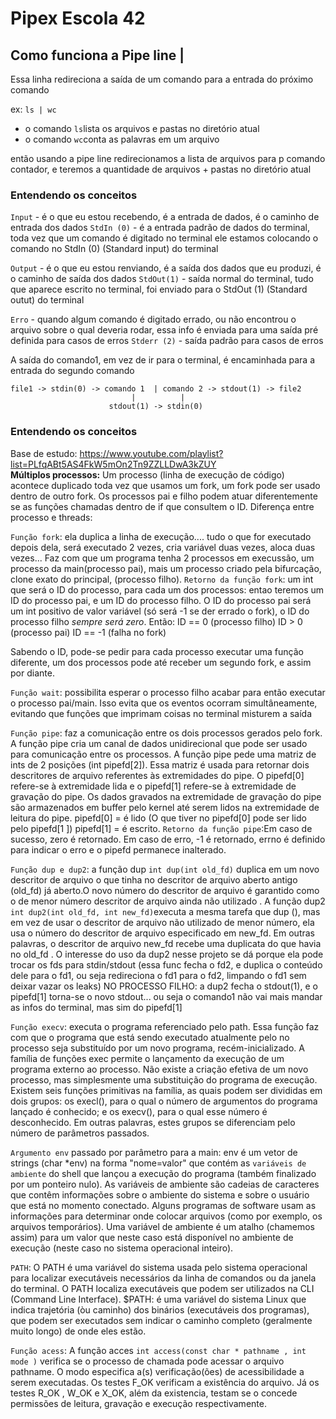 # Pipex Escola 42


## Como funciona a Pipe line |

Essa linha redireciona a saída de um comando para a entrada do próximo comando

ex: `ls | wc`
- o comando `ls`lista os arquivos e pastas no diretório atual
- o comando `wc`conta as palavras em um arquivo

então usando a pipe line redirecionamos a lista de arquivos para p comando contador, e teremos a quantidade de arquivos + pastas no diretório atual

### Entendendo os conceitos
`Input` - é o que eu estou recebendo, é a entrada de dados, é o caminho de entrada dos dados
`StdIn (0)` - é a entrada padrão de dados do terminal, toda vez que um comando é digitado no terminal ele estamos colocando o comando no StdIn (0) (Standard input) do terminal

`Output` - é o que eu estou renviando, é a saída dos dados que eu produzi, é o caminho de saída dos dados
`StdOut(1)` - saída normal do terminal, tudo que aparece escrito no terminal, foi enviado para o StdOut (1) (Standard outut) do terminal

`Erro` - quando algum comando é digitado errado, ou não encontrou o arquivo sobre o qual deveria rodar, essa info é enviada para uma saída pré definida para casos de erros
`Stderr (2)` - saída padrão para casos de erros

A saída do comando1, em vez de ir para o terminal, é encaminhada para a entrada do segundo comando

```
file1 -> stdin(0) -> comando 1  | comando 2 -> stdout(1) -> file2
                           |          |
                      stdout(1) -> stdin(0)
```

### Entendendo os conceitos
Base de estudo: https://www.youtube.com/playlist?list=PLfqABt5AS4FkW5mOn2Tn9ZZLLDwA3kZUY \
**Múltiplos processos:** Um processo (linha de execução de código) acontece duplicado toda vez que usamos um fork, um fork pode ser usado dentro de outro fork. Os processos pai e filho podem atuar diferentemente se as funções chamadas dentro de if que consultem o ID.
Diferença entre processo e threads:

`Função fork`: ela duplica a linha de execução.... tudo o que for executado depois dela, será executado 2 vezes, cria variável duas vezes, aloca duas vezes... Faz com que um programa tenha 2 processos em execussão, um processo da main(processo pai), mais um processo criado pela bifurcação, clone exato do principal, (processo filho).
`Retorno da função fork`: um int que será o ID do processo, para cada um dos processos: entao teremos um ID do processo pai, e um ID do processo filho. 
O ID do processo pai será um int positivo de valor variável (só será -1 se der errado o fork), o ID do processo filho *sempre será zero*.
Então: ID == 0 (processo filho)
       ID > 0 (processo pai)
       ID == -1 (falha no fork)

Sabendo o ID, pode-se pedir para cada processo executar uma função diferente, um dos processos pode até receber um segundo fork, e assim por diante.

`Função wait`: possibilita esperar o processo filho acabar para então executar o processo pai/main. Isso evita que os eventos ocorram simultâneamente, evitando que funções que imprimam coisas no terminal misturem a saída

`Função pipe`: faz a comunicação entre os dois processos gerados pelo fork.
A função pipe cria um canal de dados unidirecional que pode ser usado para comunicação entre os processos. A função pipe pede uma matriz de ints de 2 posições (int pipefd[2]). Essa matriz é usada para retornar dois descritores de arquivo referentes às extremidades do pipe. O pipefd[0] refere-se à extremidade lida e o pipefd[1] refere-se à extremidade de gravação do pipe. Os dados gravados na extremidade de gravação do pipe são armazenados em buffer pelo kernel até serem lidos na extremidade de leitura do pipe.
pipefd[0] = é lido (O que tiver no pipefd[0] pode ser lido pelo pipefd[1 ])
pipefd[1] = é escrito.
`Retorno da função pipe`:Em caso de sucesso, zero é retornado. Em caso de erro, -1 é retornado, errno é definido para indicar o erro e o pipefd permanece inalterado. 

`Função dup e dup2`: a função dup `int dup(int old_fd)` duplica em um novo descritor de arquivo o que tinha no descritor de arquivo aberto antigo (old_fd) já aberto.O novo número do descritor de arquivo é garantido como o de menor número descritor de arquivo ainda não utilizado .
A função dup2 `int dup2(int old_fd, int new_fd)`executa a mesma tarefa que dup (), mas
em vez de usar o descritor de arquivo não utilizado de menor número, ela usa o número do descritor de arquivo especificado em new_fd. Em outras palavras, o descritor de arquivo new_fd recebe uma duplicata do que havia no old_fd .
O interesse do uso da dup2 nesse projeto se dá porque ela pode trocar os fds para stdin/stdout (essa func fecha o fd2, e duplica o conteúdo dele para o fd1, ou seja redireciona o fd1 para o fd2, limpando o fd1 sem deixar vazar os leaks)
NO PROCESSO FILHO:
a dup2 fecha o stdout(1), e o pipefd[1] torna-se o novo stdout... ou seja o comando1 não vai mais mandar as infos do terminal, mas sim do pipefd[1]

`Função execv`: executa o programa referenciado pelo path. Essa função faz com que o programa que está sendo executado atualmente pelo no processo seja substituído por um novo programa, recém-inicializado. 
A família de funções exec permite o lançamento da execução de um programa externo ao processo. Não existe a criação efetiva de um novo processo, mas simplesmente uma substituição do programa de execução.
Existem seis funções primitivas na família, as quais podem ser divididas em dois grupos: os execl(), para o qual o número de argumentos do programa lançado é conhecido; e os execv(), para o qual esse número é desconhecido. Em outras palavras, estes grupos  se diferenciam pelo número de parâmetros passados.

`Argumento env` passado por parâmetro para a main: env é um vetor de strings (char *env) na forma "nome=valor" que contém as `variáveis de ambiente` do shell que lançou a execução do programa (também finalizado por um ponteiro nulo). As variáveis de ambiente são cadeias de caracteres que contêm informações sobre o ambiente do sistema e sobre o usuário que está no momento conectado. Alguns programas de software usam as informações para determinar onde colocar arquivos (como por exemplo, os arquivos temporários).
Uma variável de ambiente é um atalho (chamemos assim) para um valor que neste caso está disponível no ambiente de execução (neste caso no sistema operacional inteiro).

`PATH`: O PATH é uma variável do sistema usada pelo sistema operacional para localizar executáveis necessários da linha de comandos ou da janela do terminal. O PATH localiza executáveis que podem ser utilizados na CLI (Command Line Interface). $PATH: é uma variável do sistema Linux que indica trajetória (òu caminho) dos binários (executáveis dos programas), que podem ser executados sem indicar o caminho completo (geralmente muito longo) de onde eles estão.

`Função acess`: A função acces `int access(const char * pathname , int mode )` verifica se o processo de chamada pode acessar o arquivo pathname. O modo especifica a(s) verificação(ões) de acessibilidade a serem executadas. Os testes F_OK verificam a existência do arquivo. Já os testes R_OK , W_OK e X_OK, além da existencia, testam se o concede permissões de leitura, gravação e execução respectivamente.

